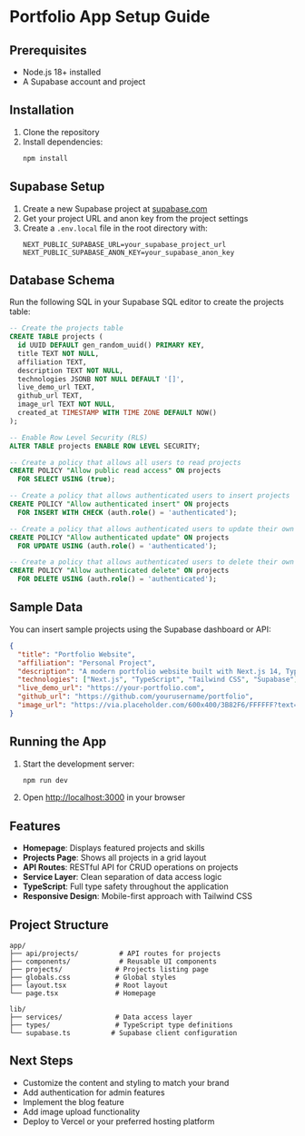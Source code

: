 # Portfolio App Setup Guide

## Prerequisites

- Node.js 18+ installed
- A Supabase account and project

## Installation

1. Clone the repository
2. Install dependencies:
   ```bash
   npm install
   ```

## Supabase Setup

1. Create a new Supabase project at [supabase.com](https://supabase.com)
2. Get your project URL and anon key from the project settings
3. Create a `.env.local` file in the root directory with:
   ```
   NEXT_PUBLIC_SUPABASE_URL=your_supabase_project_url
   NEXT_PUBLIC_SUPABASE_ANON_KEY=your_supabase_anon_key
   ```

## Database Schema

Run the following SQL in your Supabase SQL editor to create the projects table:

```sql
-- Create the projects table
CREATE TABLE projects (
  id UUID DEFAULT gen_random_uuid() PRIMARY KEY,
  title TEXT NOT NULL,
  affiliation TEXT,
  description TEXT NOT NULL,
  technologies JSONB NOT NULL DEFAULT '[]',
  live_demo_url TEXT,
  github_url TEXT,
  image_url TEXT NOT NULL,
  created_at TIMESTAMP WITH TIME ZONE DEFAULT NOW()
);

-- Enable Row Level Security (RLS)
ALTER TABLE projects ENABLE ROW LEVEL SECURITY;

-- Create a policy that allows all users to read projects
CREATE POLICY "Allow public read access" ON projects
  FOR SELECT USING (true);

-- Create a policy that allows authenticated users to insert projects
CREATE POLICY "Allow authenticated insert" ON projects
  FOR INSERT WITH CHECK (auth.role() = 'authenticated');

-- Create a policy that allows authenticated users to update their own projects
CREATE POLICY "Allow authenticated update" ON projects
  FOR UPDATE USING (auth.role() = 'authenticated');

-- Create a policy that allows authenticated users to delete their own projects
CREATE POLICY "Allow authenticated delete" ON projects
  FOR DELETE USING (auth.role() = 'authenticated');
```

## Sample Data

You can insert sample projects using the Supabase dashboard or API:

```json
{
  "title": "Portfolio Website",
  "affiliation": "Personal Project",
  "description": "A modern portfolio website built with Next.js 14, TypeScript, and Tailwind CSS. Features a clean design, responsive layout, and integration with Supabase for data management.",
  "technologies": ["Next.js", "TypeScript", "Tailwind CSS", "Supabase"],
  "live_demo_url": "https://your-portfolio.com",
  "github_url": "https://github.com/yourusername/portfolio",
  "image_url": "https://via.placeholder.com/600x400/3B82F6/FFFFFF?text=Portfolio+Website"
}
```

## Running the App

1. Start the development server:
   ```bash
   npm run dev
   ```

2. Open [http://localhost:3000](http://localhost:3000) in your browser

## Features

- **Homepage**: Displays featured projects and skills
- **Projects Page**: Shows all projects in a grid layout
- **API Routes**: RESTful API for CRUD operations on projects
- **Service Layer**: Clean separation of data access logic
- **TypeScript**: Full type safety throughout the application
- **Responsive Design**: Mobile-first approach with Tailwind CSS

## Project Structure

```
app/
├── api/projects/          # API routes for projects
├── components/            # Reusable UI components
├── projects/             # Projects listing page
├── globals.css           # Global styles
├── layout.tsx            # Root layout
└── page.tsx              # Homepage

lib/
├── services/             # Data access layer
├── types/                # TypeScript type definitions
└── supabase.ts          # Supabase client configuration
```

## Next Steps

- Customize the content and styling to match your brand
- Add authentication for admin features
- Implement the blog feature
- Add image upload functionality
- Deploy to Vercel or your preferred hosting platform 